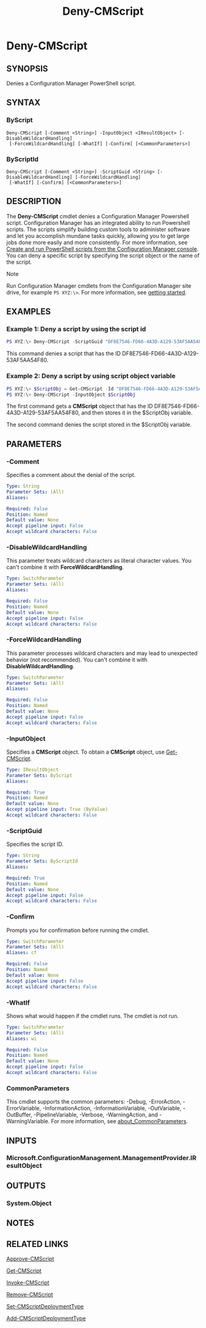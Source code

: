 ﻿---
description: Denies a Configuration Manager PowerShell script.
external help file: AdminUI.PS.dll-Help.xml
Module Name: ConfigurationManager
ms.date: 11/15/2018
schema: 2.0.0
title: Deny-CMScript
---

# Deny-CMScript

## SYNOPSIS

Denies a Configuration Manager PowerShell script.

## SYNTAX

### ByScript
```
Deny-CMScript [-Comment <String>] -InputObject <IResultObject> [-DisableWildcardHandling]
 [-ForceWildcardHandling] [-WhatIf] [-Confirm] [<CommonParameters>]
```

### ByScriptId
```
Deny-CMScript [-Comment <String>] -ScriptGuid <String> [-DisableWildcardHandling] [-ForceWildcardHandling]
 [-WhatIf] [-Confirm] [<CommonParameters>]
```

## DESCRIPTION

The **Deny-CMScript** cmdlet denies a Configuration Manager Powershell script.  Configuration Manager has an integrated ability to run Powershell scripts. The scripts simplify building custom tools to administer software and let you accomplish mundane tasks quickly, allowing you to get large jobs done more easily and more consistently. For more information, see [Create and run PowerShell scripts from the Configuration Manager console](/sccm/apps/deploy-use/create-deploy-scripts).
You can deny a specific script by specifying the script object or the name of the script.

> [!NOTE]
> Run Configuration Manager cmdlets from the Configuration Manager site drive, for example `PS XYZ:\>`. For more information, see [getting started](/powershell/sccm/overview).

## EXAMPLES

### Example 1: Deny a script by using the script id

```powershell
PS XYZ:\> Deny-CMScript -ScriptGuid "DF8E7546-FD66-4A3D-A129-53AF5AA54F80"
```

This command denies a script that has the ID DF8E7546-FD66-4A3D-A129-53AF5AA54F80.

### Example 2: Deny a script by using script object variable

```powershell
PS XYZ:\> $ScriptObj = Get-CMScript -Id "DF8E7546-FD66-4A3D-A129-53AF5AA54F80"
PS XYZ:\> Deny-CMScript -InputObject $ScriptObj
```

The first command gets a **CMScript** object that has the ID DF8E7546-FD66-4A3D-A129-53AF5AA54F80, and then stores it in the $ScriptObj variable.

The second command denies the script stored in the $ScriptObj variable.

## PARAMETERS

### -Comment

Specifies a comment about the denial of the script.

```yaml
Type: String
Parameter Sets: (All)
Aliases:

Required: False
Position: Named
Default value: None
Accept pipeline input: False
Accept wildcard characters: False
```

### -DisableWildcardHandling

This parameter treats wildcard characters as literal character values. You can't combine it with **ForceWildcardHandling**.

```yaml
Type: SwitchParameter
Parameter Sets: (All)
Aliases:

Required: False
Position: Named
Default value: None
Accept pipeline input: False
Accept wildcard characters: False
```

### -ForceWildcardHandling

This parameter processes wildcard characters and may lead to unexpected behavior (not recommended). You can't combine it with **DisableWildcardHandling**.

```yaml
Type: SwitchParameter
Parameter Sets: (All)
Aliases:

Required: False
Position: Named
Default value: None
Accept pipeline input: False
Accept wildcard characters: False
```

### -InputObject

Specifies a **CMScript** object.
To obtain a **CMScript** object, use [Get-CMScript](Get-CMScript.md).

```yaml
Type: IResultObject
Parameter Sets: ByScript
Aliases:

Required: True
Position: Named
Default value: None
Accept pipeline input: True (ByValue)
Accept wildcard characters: False
```

### -ScriptGuid

Specifies the script ID.

```yaml
Type: String
Parameter Sets: ByScriptId
Aliases:

Required: True
Position: Named
Default value: None
Accept pipeline input: False
Accept wildcard characters: False
```

### -Confirm

Prompts you for confirmation before running the cmdlet.

```yaml
Type: SwitchParameter
Parameter Sets: (All)
Aliases: cf

Required: False
Position: Named
Default value: None
Accept pipeline input: False
Accept wildcard characters: False
```

### -WhatIf

Shows what would happen if the cmdlet runs.
The cmdlet is not run.

```yaml
Type: SwitchParameter
Parameter Sets: (All)
Aliases: wi

Required: False
Position: Named
Default value: None
Accept pipeline input: False
Accept wildcard characters: False
```

### CommonParameters
This cmdlet supports the common parameters: -Debug, -ErrorAction, -ErrorVariable, -InformationAction, -InformationVariable, -OutVariable, -OutBuffer, -PipelineVariable, -Verbose, -WarningAction, and -WarningVariable. For more information, see [about_CommonParameters](http://go.microsoft.com/fwlink/?LinkID=113216).

## INPUTS

### Microsoft.ConfigurationManagement.ManagementProvider.IResultObject
## OUTPUTS

### System.Object
## NOTES

## RELATED LINKS

[Approve-CMScript](Approve-CMScript.md)

[Get-CMScript](Get-CMScript.md)

[Invoke-CMScript](Invoke-CMScript.md)

[Remove-CMScript](Remove-CMScript.md)

[Set-CMScriptDeploymentType](Set-CMScriptDeploymentType.md)

[Add-CMScriptDeploymentType](Add-CMScriptDeploymentType.md)
